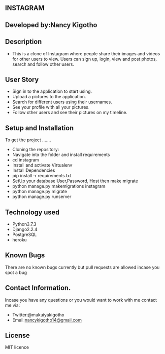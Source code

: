 ## INSTAGRAM
## Developed by:Nancy Kigotho
## Description
* This is a clone of Instagram where people share their images and videos for other users to view. Users can sign up, login, view and post photos, search and follow other users.
## User Story
* Sign in to the application to start using.
* Upload a pictures to the application.
* Search for different users using their usernames.
* See your profile with all your pictures.
* Follow other users and see their pictures on my timeline.
## Setup and Installation
To get the project .......

* Cloning the repository:
* Navigate into the folder and install requirements
* cd instagram
* Install and activate Virtualenv
* Install Dependencies
* pip install -r requirements.txt 
* SetUp your database User,Password, Host then make migrate
* python manage.py makemigrations instagram
* python manage.py migrate
* python manage.py runserver
## Technology used
* Python3.7.3
* Django2.2.4
* PostgreSQL
* heroku

## Known Bugs
There are no known bugs currently but pull requests are allowed incase you spot a bug

## Contact Information.
Incase you have any questions or you would want to work with me contact me via:
* Twitter:@mukuiyakigotho
* Email:nancykigotho14@gmail.com
## License
MIT licence
